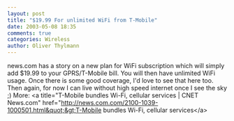 ```yaml
---
layout: post
title: "$19.99 For unlimited WiFi from T-Mobile"
date: 2003-05-08 18:35
comments: true
categories: Wireless
author: Oliver Thylmann
---
```



news.com has a story on a new plan for WiFi subscription which will simply add $19.99 to your GPRS/T-Mobile bill. You will then have unlimited WiFi usage. Once there is some good coverage, I'd love to see that here too. Then again, for now I can live without high speed internet once I see the sky ;) More: &lt;a title=&quot;T-Mobile bundles Wi-Fi, cellular services | CNET News.com&quot; href=&quot;http://news.com.com/2100-1039-1000501.html&quot;&gt;T-Mobile bundles Wi-Fi, cellular services&lt;/a&gt;


